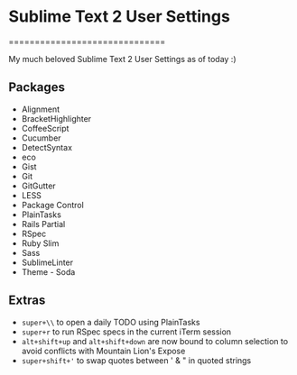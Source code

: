 # Sublime Text 2 User Settings
==============================

My much beloved Sublime Text 2 User Settings as of today :)

## Packages

* Alignment
* BracketHighlighter
* CoffeeScript
* Cucumber
* DetectSyntax
* eco
* Gist
* Git
* GitGutter
* LESS
* Package Control
* PlainTasks
* Rails Partial
* RSpec
* Ruby Slim
* Sass
* SublimeLinter
* Theme - Soda

## Extras

* ```super+\\``` to open a daily TODO using PlainTasks
* ```super+r``` to run RSpec specs in the current iTerm session
* ```alt+shift+up``` and ```alt+shift+down``` are now bound to column selection to avoid conflicts with Mountain Lion's Expose
* ```super+shift+'``` to swap quotes between ' & " in quoted strings
